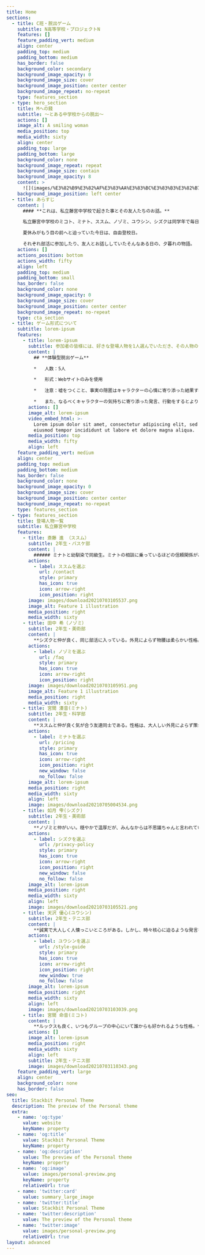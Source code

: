 ```yaml
---
title: Home
sections:
  - title: C班・脱出ゲーム
    subtitle: N高等学校・プロジェクトN
    features: []
    feature_padding_vert: medium
    align: center
    padding_top: medium
    padding_bottom: medium
    has_border: false
    background_color: secondary
    background_image_opacity: 0
    background_image_size: cover
    background_image_position: center center
    background_image_repeat: no-repeat
    type: features_section
  - type: hero_section
    title: Mへの餞
    subtitle: 〜とある中学校からの脱出〜
    actions: []
    image_alt: A smiling woman
    media_position: top
    media_width: sixty
    align: center
    padding_top: large
    padding_bottom: large
    background_color: none
    background_image_repeat: repeat
    background_image_size: contain
    background_image_opacity: 8
    content: >
      ![](images/%E3%82%B9%E3%82%AF%E3%83%AA%E3%83%BC%E3%83%B3%E3%82%B7%E3%83%A7%E3%83%83%E3%83%88%202021-09-08%2010.46.48-83659783.png)
    background_image_position: left center
  - title: あらすじ
    content: |
      #### **これは、私立藤宮中学校で起きた事とその友人たちのお話。**

      私立藤宮中学校のミコト、ミナト、ススム、ノゾミ、ユウシン、シズクは同学年で毎日一緒に帰るほど仲が良かった。

      夏休みがもう目の前へと迫っていた今日は、自由登校日。

      それぞれ部活に参加したり、友人とお話ししていたそんなある日の、夕暮れの物語。
    actions: []
    actions_position: bottom
    actions_width: fifty
    align: left
    padding_top: medium
    padding_bottom: small
    has_border: false
    background_color: none
    background_image_opacity: 0
    background_image_size: cover
    background_image_position: center center
    background_image_repeat: no-repeat
    type: cta_section
  - title: ゲーム形式について
    subtitle: lorem-ipsum
    features:
      - title: lorem-ipsum
        subtitle: 参加者の皆様には、好きな登場人物を1人選んでいただき、その人物の情報や行動を元に謎を解明していただきます.
        content: |
          ## **体験型脱出ゲーム**

          *   人数：5人

          *   形式：Webサイトのみを使用

          *   注意：嘘をつくこと、事実の隠匿はキャラクターの心情に寄り添った結果すべきと判断したらしてください。

          *   また、なるべくキャラクターの気持ちに寄り添った発言、行動をするとより楽しめるでしょう。
        actions: []
        image_alt: lorem-ipsum
        video_embed_html: >-
          Lorem ipsum dolor sit amet, consectetur adipiscing elit, sed do
          eiusmod tempor incididunt ut labore et dolore magna aliqua.
        media_position: top
        media_width: fifty
        align: left
    feature_padding_vert: medium
    align: center
    padding_top: medium
    padding_bottom: medium
    has_border: false
    background_color: none
    background_image_opacity: 0
    background_image_size: cover
    background_image_position: center center
    background_image_repeat: no-repeat
    type: features_section
  - type: features_section
    title: 登場人物一覧
    subtitle: 私立藤宮中学校
    features:
      - title: 斎藤 進 （ススム）
        subtitle: 2年生・バスケ部
        content: |
          ###### ミナトと幼馴染で同級生。ミナトの相談に乗っているほどの信頼関係がある。
        actions:
          - label: ススムを選ぶ
            url: /contact
            style: primary
            has_icon: true
            icon: arrow-right
            icon_position: right
        image: images/download20210703105537.png
        image_alt: Feature 1 illustration
        media_position: right
        media_width: sixty
      - title: 田中 希（ノゾミ）
        subtitle: 2年生・美術部
        content: |
          **シズクと仲が良く、同じ部活に入っている。外見によらず物腰は柔らかい性格。**
        actions:
          - label: ノゾミを選ぶ
            url: /faq
            style: primary
            has_icon: true
            icon: arrow-right
            icon_position: right
        image: images/download20210703105951.png
        image_alt: Feature 1 illustration
        media_position: right
        media_width: sixty
      - title: 宮間 湊音(ミナト)
        subtitle: 2年生・科学部
        content: |
          **ススムと仲が良く気が合う友達同士である。性格は、大人しい外見によらず策士な一面も。**
        actions:
          - label: ミナトを選ぶ
            url: /pricing
            style: primary
            has_icon: true
            icon: arrow-right
            icon_position: right
            new_window: false
            no_follow: false
        image_alt: lorem-ipsum
        media_position: right
        media_width: sixty
        align: left
        image: images/download20210705004534.png
      - title: 如月 雫(シズク)
        subtitle: 2年生・美術部
        content: |
          **ノゾミと仲がいい。穏やかで温厚だが、みんなからは不思議ちゃんと言われている。**
        actions:
          - label: シズクを選ぶ
            url: /privacy-policy
            style: primary
            has_icon: true
            icon: arrow-right
            icon_position: right
            new_window: false
            no_follow: false
        image_alt: lorem-ipsum
        media_position: right
        media_width: sixty
        align: left
        image: images/download20210703105521.png
      - title: 天沢 優心(ユウシン)
        subtitle: 2年生・テニス部
        content: |
          **誠実で大人しく人懐っこいところがある。しかし、時々核心に迫るような発言をすることも。**
        actions:
          - label: ユウシンを選ぶ
            url: /style-guide
            style: primary
            has_icon: true
            icon: arrow-right
            icon_position: right
            new_window: true
            no_follow: false
        image_alt: lorem-ipsum
        media_position: right
        media_width: sixty
        align: left
        image: images/download20210703103039.png
      - title: 宮間 命音(ミコト)
        content: |
          **ルックスも良く、いつもグループの中心にいて誰からも好かれるような性格。**
        actions: []
        image_alt: lorem-ipsum
        media_position: right
        media_width: sixty
        align: left
        subtitle: 2年生・テニス部
        image: images/download20210703110343.png
    feature_padding_vert: large
    align: center
    background_color: none
    has_border: false
seo:
  title: Stackbit Personal Theme
  description: The preview of the Personal theme
  extra:
    - name: 'og:type'
      value: website
      keyName: property
    - name: 'og:title'
      value: Stackbit Personal Theme
      keyName: property
    - name: 'og:description'
      value: The preview of the Personal theme
      keyName: property
    - name: 'og:image'
      value: images/personal-preview.png
      keyName: property
      relativeUrl: true
    - name: 'twitter:card'
      value: summary_large_image
    - name: 'twitter:title'
      value: Stackbit Personal Theme
    - name: 'twitter:description'
      value: The preview of the Personal theme
    - name: 'twitter:image'
      value: images/personal-preview.png
      relativeUrl: true
layout: advanced
---
```

